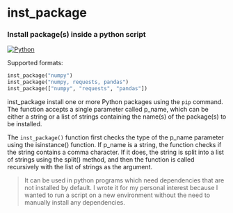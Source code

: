 # inst_package
### Install package(s) inside a python script
[![Python](https://img.shields.io/badge/python-3)](https://www.python.org/downloads/)

Supported formats: 

```python
inst_package("numpy") 
inst_package("numpy, requests, pandas") 
inst_package(["numpy", "requests", "pandas"])
```

inst_package install one or more Python packages using the `pip` command. The function accepts a single parameter called p_name, which can be either a string or a list of strings containing the name(s) of the package(s) to be installed.

The `inst_package()` function first checks the type of the p_name parameter using the isinstance() function. If p_name is a string, the function checks if the string contains a comma character. If it does, the string is split into a list of strings using the split() method, and then the function is called recursively with the list of strings as the argument.

> It can be used in python programs which need dependencies that are not installed by default. I wrote it for my personal interest because I wanted to run a script on a new environment without the need to manually install any dependencies.
